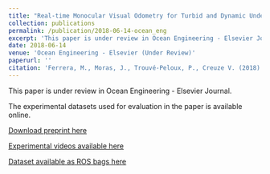 ```yaml
---
title: "Real-time Monocular Visual Odometry for Turbid and Dynamic Underwater Environments"
collection: publications
permalink: /publication/2018-06-14-ocean_eng
excerpt: 'This paper is under review in Ocean Engineering - Elsevier Journal.  The experimental datasets used for evaluation in the paper is available online.'
date: 2018-06-14
venue: 'Ocean Engineering - Elsevier (Under Review)'
paperurl: ''
citation: 'Ferrera, M., Moras, J., Trouvé-Peloux, P., Creuze V. (2018). &quot;Real-time Monocular Visual Odometry for Turbid and Dynamic Underwater Environments.&quot; <i>Currently under review for the Elsevier journal - Ocean Engineering 〈hal-01815093〉</i>.'
---
```


This paper is under review in Ocean Engineering - Elsevier Journal.  

The experimental datasets used for evaluation in the paper is available online.

[Download preprint here](http://academicpages.github.io/files/paper1.pdf)

[Experimental videos available here](https://www.youtube.com/channel/UCFsvlI143Evf2F2sF5Hbxuw/playlists)

[Dataset available as ROS bags here](https://seafile.lirmm.fr/d/aa84057dc29a4af8ae4a/)
